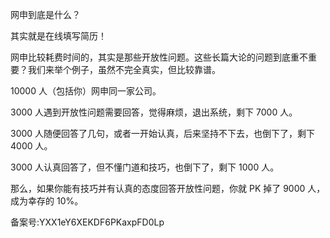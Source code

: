 网申到底是什么？

其实就是在线填写简历！

网申比较耗费时间的，其实是那些开放性问题。这些长篇大论的问题到底重不重要？我们来举个例子，虽然不完全真实，但比较靠谱。

10000 人（包括你）网申同一家公司。

3000 人遇到开放性问题需要回答，觉得麻烦，退出系统，剩下 7000 人。

3000 人随便回答了几句，或者一开始认真，后来坚持不下去，也倒下了，剩下 4000 人。

3000 人认真回答了，但不懂门道和技巧，也倒下了，剩下 1000 人。

那么，如果你能有技巧并有认真的态度回答开放性问题，你就 PK 掉了 9000 人，成为幸存的 10\%。

备案号:YXX1eY6XEKDF6PKaxpFD0Lp